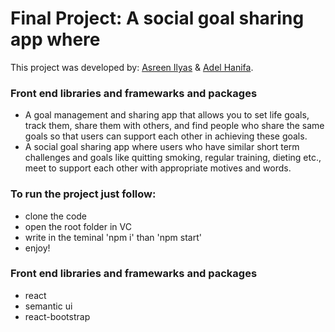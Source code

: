 # Final Project: A social goal sharing app where

This project was developed by: [Asreen Ilyas](https://asreen.github.io/cv_portfolios/myPortfolioAsreen/) & [Adel Hanifa](https://adelhanifa.github.io/portfolio/).

### Front end libraries and framewarks and packages
 - A goal management and sharing app that allows you to set life goals, track them, share them with others, and find people who share the same goals so that users can support each other in achieving these goals.
 - A social goal sharing app where users who have similar short term challenges and goals like quitting smoking, regular training, dieting etc., meet to support each other with appropriate motives and words.

### To run the project just follow:
  - clone the code
  - open the root folder in VC
  - write in the teminal 'npm i' than 'npm start'
  - enjoy!

  ### Front end libraries and framewarks and packages
  - react
  - semantic ui
  - react-bootstrap